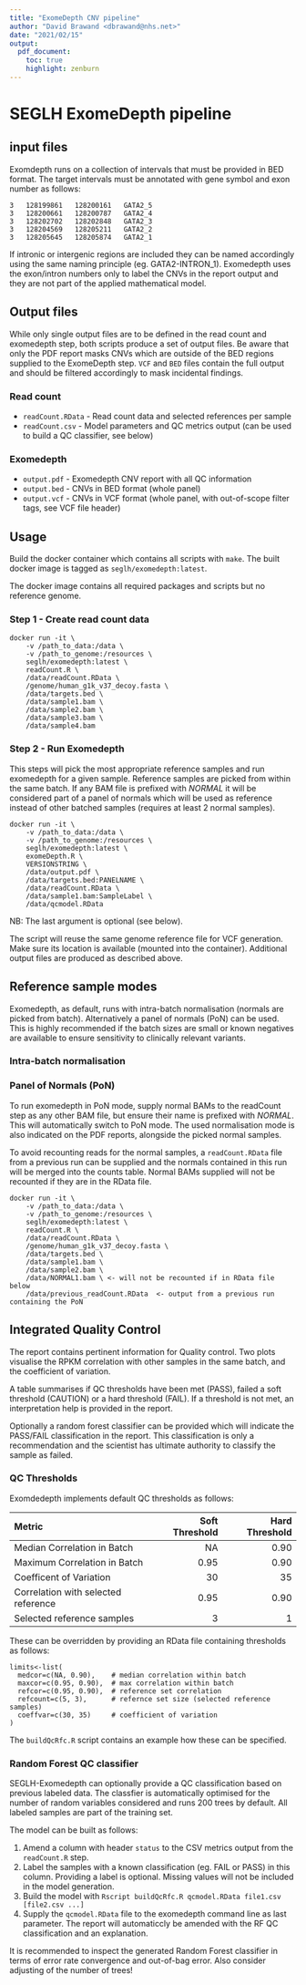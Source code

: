 ```yaml
---
title: "ExomeDepth CNV pipeline"
author: "David Brawand <dbrawand@nhs.net>"
date: "2021/02/15"
output:
  pdf_document:
    toc: true
    highlight: zenburn
---
```


# SEGLH ExomeDepth pipeline

## input files

Exomdepth runs on a collection of intervals that must be provided in BED format.
The target intervals must be annotated with gene symbol and exon number as follows:

```
3	128199861	128200161	GATA2_5
3	128200661	128200787	GATA2_4
3	128202702	128202848	GATA2_3
3	128204569	128205211	GATA2_2
3	128205645	128205874	GATA2_1
```
If intronic or intergenic regions are included they can be named accordingly using the same naming principle (eg. GATA2-INTRON_1). Exomedepth uses the exon/intron numbers only to label the CNVs in the report output and they are not part of the applied mathematical model.

## Output files

While only single output files are to be defined in the read count and exomedepth step, both scripts produce a set of output files. Be aware that only the PDF report masks CNVs which are outside of the BED regions supplied to the ExomeDepth step. ``VCF`` and ``BED`` files contain the full output and should be filtered accordingly to mask incidental findings.

### Read count

- `readCount.RData` - Read count data and selected references per sample
- `readCount.csv` - Model parameters and QC metrics output (can be used to build a QC classifier, see below)

### Exomedepth

- `output.pdf` - Exomedepth CNV report with all QC information
- `output.bed` - CNVs in BED format (whole panel)
- `output.vcf` - CNVs in VCF format (whole panel, with out-of-scope filter tags, see VCF file header)

## Usage

Build the docker container which contains all scripts with `make`.
The built docker image is tagged as `seglh/exomedepth:latest`.

The docker image contains all required packages and scripts but no reference genome.

### Step 1 - Create read count data

```
docker run -it \
	-v /path_to_data:/data \
	-v /path_to_genome:/resources \
	seglh/exomedepth:latest \
	readCount.R \
	/data/readCount.RData \
	/genome/human_g1k_v37_decoy.fasta \
	/data/targets.bed \
	/data/sample1.bam \
	/data/sample2.bam \
	/data/sample3.bam \
	/data/sample4.bam
```

### Step 2 - Run Exomedepth

This steps will pick the most appropriate reference samples and run exomedepth for a given sample.
Reference samples are picked from within the same batch. If any BAM file is prefixed with _NORMAL_ it will be considered part of a panel of normals which will be used as reference instead of other batched samples (requires at least 2 normal samples).

```
docker run -it \
	-v /path_to_data:/data \
	-v /path_to_genome:/resources \
	seglh/exomedepth:latest \
	exomeDepth.R \
	VERSIONSTRING \
	/data/output.pdf \
	/data/targets.bed:PANELNAME \
	/data/readCount.RData \
	/data/sample1.bam:SampleLabel \
	/data/qcmodel.RData
```
NB: The last argument is optional (see below).

The script will reuse the same genome reference file for VCF generation. Make sure its location is available (mounted into the container). Additional output files are produced as described above.

## Reference sample modes

Exomedepth, as default, runs with intra-batch normalisation (normals are picked from batch). Alternatively a panel of normals (PoN) can be used. This is highly recommended if the batch sizes are small or known negatives are available to ensure sensitivity to clinically relevant variants.

### Intra-batch normalisation

### Panel of Normals (PoN)

To run exomedepth in PoN mode, supply normal BAMs to the readCount step as any other BAM file, but ensure their name is prefixed with _NORMAL_. This will automatically switch to PoN mode. The used normalisation mode is also indicated on the PDF reports, alongside the picked normal samples.

To avoid recounting reads for the normal samples, a `readCount.RData` file from a previous run can be supplied and the normals contained in this run will be merged into the counts table. Normal BAMs supplied will not be recounted if they are in the RData file.

```
docker run -it \
	-v /path_to_data:/data \
	-v /path_to_genome:/resources \
	seglh/exomedepth:latest \
	readCount.R \
	/data/readCount.RData \
	/genome/human_g1k_v37_decoy.fasta \
	/data/targets.bed \
	/data/sample1.bam \
	/data/sample2.bam \
	/data/NORMAL1.bam \ <- will not be recounted if in RData file below
	/data/previous_readCount.RData  <- output from a previous run containing the PoN
```

## Integrated Quality Control

The report contains pertinent information for Quality control. Two plots visualise the RPKM correlation with other samples in the same batch, and the coefficient of variation.

A table summarises if QC thresholds have been met (PASS), failed a soft threshold (CAUTION) or a hard threshold (FAIL). If a threshold is not met, an interpretation help is provided in the report.

Optionally a random forest classifier can be provided which will indicate the PASS/FAIL classification in the report. This classification is only a recommendation and the scientist has ultimate authority to classify the sample as failed.
### QC Thresholds

Exomdedepth implements default QC thresholds as follows:

| Metric                              | Soft Threshold | Hard Threshold |
| :---------------------------------- | -------------: | -------------: |
| Median Correlation in Batch         |             NA |           0.90 |
| Maximum Correlation in Batch        |           0.95 |           0.90 |
| Coefficent of Variation             |             30 |             35 |
| Correlation with selected reference |           0.95 |           0.90 |
| Selected reference samples          |              3 |              1 |

These can be overridden by providing an RData file containing thresholds as follows:

```
limits<-list(
  medcor=c(NA, 0.90),    # median correlation within batch
  maxcor=c(0.95, 0.90),  # max correlation within batch
  refcor=c(0.95, 0.90),  # reference set correlation
  refcount=c(5, 3),      # refernce set size (selected reference samples)
  coeffvar=c(30, 35)     # coefficient of variation
)
```

The `buildQcRfc.R` script contains an example how these can be specified.

### Random Forest QC classifier

SEGLH-Exomedepth can optionally provide a QC classification based on previous labeled data. The classfier is automatically optimised for the number of random variables considered and runs 200 trees by default. All labeled samples are part of the training set.


The model can be built as follows:

1. Amend a column with header `status` to the CSV metrics output from the `readCount.R` step.
2. Label the samples with a known classification (eg. FAIL or PASS) in this column. Providing a label is optional. Missing values will not be included in the model generation.
3. Build the model with `Rscript buildQcRfc.R qcmodel.RData file1.csv [file2.csv ...]`
4. Supply the `qcmodel.RData` file to the exomedepth command line as last parameter. The report will automaticcly be amended with the RF QC classification and an explanation.

It is recommended to inspect the generated Random Forest classifier in terms of error rate convergence and out-of-bag error. Also consider adjusting of the number of trees!
